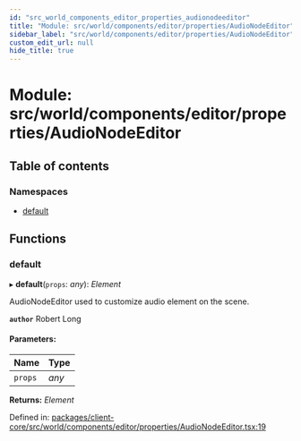 ```yaml
---
id: "src_world_components_editor_properties_audionodeeditor"
title: "Module: src/world/components/editor/properties/AudioNodeEditor"
sidebar_label: "src/world/components/editor/properties/AudioNodeEditor"
custom_edit_url: null
hide_title: true
---
```


# Module: src/world/components/editor/properties/AudioNodeEditor

## Table of contents

### Namespaces

- [default](src_world_components_editor_properties_audionodeeditor.default.md)

## Functions

### default

▸ **default**(`props`: *any*): *Element*

AudioNodeEditor used to customize audio element on the scene.

**`author`** Robert Long

#### Parameters:

Name | Type |
:------ | :------ |
`props` | *any* |

**Returns:** *Element*

Defined in: [packages/client-core/src/world/components/editor/properties/AudioNodeEditor.tsx:19](https://github.com/xr3ngine/xr3ngine/blob/a16a45d7e/packages/client-core/src/world/components/editor/properties/AudioNodeEditor.tsx#L19)
